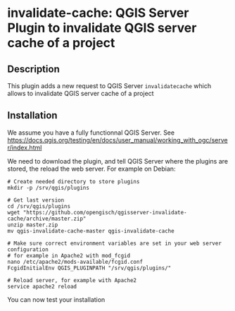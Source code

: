 invalidate-cache: QGIS Server Plugin to invalidate QGIS server cache of a project
=================================================================================

Description
-----------

This plugin adds a new request to QGIS Server `invalidatecache` which allows to invalidate QGIS server cache of a project

Installation
------------

We assume you have a fully functionnal QGIS Server.
See https://docs.qgis.org/testing/en/docs/user_manual/working_with_ogc/server/index.html

We need to download the plugin, and tell QGIS Server where the plugins are stored, the reload the web server.
For example on Debian:

```
# Create needed directory to store plugins
mkdir -p /srv/qgis/plugins

# Get last version
cd /srv/qgis/plugins
wget "https://github.com/opengisch/qgisserver-invalidate-cache/archive/master.zip"
unzip master.zip
mv qgis-invalidate-cache-master qgis-invalidate-cache

# Make sure correct environment variables are set in your web server configuration
# for example in Apache2 with mod_fcgid
nano /etc/apache2/mods-available/fcgid.conf
FcgidInitialEnv QGIS_PLUGINPATH "/srv/qgis/plugins/"

# Reload server, for example with Apache2
service apache2 reload
```

You can now test your installation
